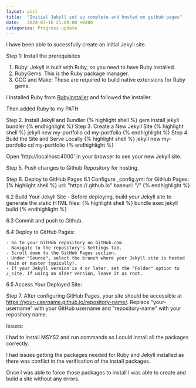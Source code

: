 ```yaml
---
layout: post
title:  "Initial Jekyll set up complete and hosted on github pages"
date:   2024-07-16 21:00:00 +0200
categories: Progress update
---
```

I have been able to sucessfully create an initial Jekyll site.

Step 1: Install the prerequisites
1. Ruby: Jekyll is built with Ruby, so you need to have Ruby installed. 
2. RubyGems: This is the Ruby package manager.
3. GCC and Make: These are required to build native extensions for Ruby gems.

I installed Ruby from [RubyInstaller](https://rubyinstaller.org/) and followed the installer.

Then added Ruby to my PATH

Step 2. Install Jekyll and Bundler
{% highlight shell %}
	gem install jekyll bundler
{% endhighlight %}
Step 3. Create a New Jekyll Site
{% highlight shell %}
	jekyll new my-portfolio
	cd my-portfolio
{% endhighlight %}
Step 4. Build the Site and Serve Locally
{% highlight shell %}
	jekyll new my-portfolio
	cd my-portfolio
{% endhighlight %}

Open 'http://localhost:4000' in your browser to see your new Jekyll site.

Step 5. Push changes to Github Repository for hosting.

Step 6. Deploy to GitHub Pages
6.1 Configure _config.yml for GitHub Pages:
{% highlight shell %}
url: "https://<username>.github.io"
baseurl: "/<repository>" 
{% endhighlight %}

6.2 Build Your Jekyll Site
	- Before deploying, build your Jekyll site to generate the static HTML files:
{% highlight shell %}
	bundle exec jekyll build
{% endhighlight %}

6.3 Commit and push to Github.

6.4 Deploy to GitHub Pages:

	- Go to your GitHub repository on GitHub.com.
	- Navigate to the repository's Settings tab.
	- Scroll down to the GitHub Pages section.
	- Under "Source", select the branch where your Jekyll site is hosted (main or master typically).
	- If your Jekyll version is 4 or later, set the "Folder" option to /_site. If using an older version, leave it as root.

6.5 Access Your Deployed Site:

Step 7. After configuring GitHub Pages, your site should be accessible at https://your-username.github.io/repository-name/. Replace "your-username" with your GitHub username and "repository-name" with your repository name.



Issues:

I had to install MSYS2 and run commands so I could install all the packages correctly.

I had issues getting the packages needed for Ruby and Jekyll installed as there was conflict in the verification of the install packages.

Once I was able to force those packages to install I was able to create and build a site without any errors.

